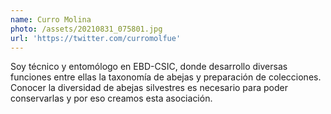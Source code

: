 ```yaml
---
name: Curro Molina
photo: /assets/20210831_075801.jpg
url: 'https://twitter.com/curromolfue'
---
```


Soy técnico y entomólogo en EBD-CSIC, donde desarrollo diversas funciones entre ellas la taxonomía de abejas y preparación de colecciones. Conocer la diversidad de abejas silvestres es necesario para poder conservarlas y por eso creamos esta asociación.
